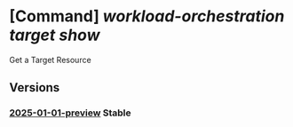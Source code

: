# [Command] _workload-orchestration target show_

Get a Target Resource

## Versions

### [2025-01-01-preview](/Resources/mgmt-plane/L3N1YnNjcmlwdGlvbnMve30vcmVzb3VyY2Vncm91cHMve30vcHJvdmlkZXJzL21pY3Jvc29mdC5lZGdlL3RhcmdldHMve30=/2025-01-01-preview.xml) **Stable**

<!-- mgmt-plane /subscriptions/{}/resourcegroups/{}/providers/microsoft.edge/targets/{} 2025-01-01-preview -->
